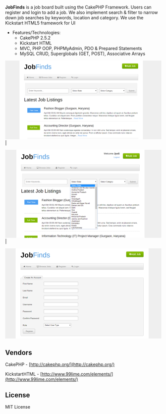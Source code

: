 
**JobFinds** is a job board built using the CakePHP Framework. Users can register and login to add a job. We also implement search & filter to narrow down job searches by keywords, location and category. We use the Kickstart HTML5 framework for UI

* Features/Technologies: 
  * CakePHP 2.5.2
  * Kickstart HTML
  * MVC, PHP OOP, PHPMyAdmin, PDO & Prepared Statements
  * MySQL CRUD, Superglobals (GET, POST), Associative Arrays

![alt text](https://github.com/Jyotsna-Singh/JobFinds/blob/master/app/webroot/img/home.PNG "Home")  | 

![alt text](https://github.com/Jyotsna-Singh/JobFinds/blob/master/app/webroot/img/sort.png "Search jobs") |

![alt text](https://github.com/Jyotsna-Singh/JobFinds/blob/master/app/webroot/img/register.PNG "Register")

## Vendors
CakePHP - [http://cakephp.org/](http://cakephp.org/)  
 
KickstartHTML - [http://www.99lime.com/elements/](http://www.99lime.com/elements/) 


## License
MIT License
